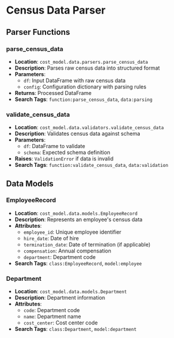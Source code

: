 # Census Data Parser

## Parser Functions

### parse_census_data
- **Location**: `cost_model.data.parsers.parse_census_data`
- **Description**: Parses raw census data into structured format
- **Parameters**:
  - `df`: Input DataFrame with raw census data
  - `config`: Configuration dictionary with parsing rules
- **Returns**: Processed DataFrame
- **Search Tags**: `function:parse_census_data`, `data:parsing`

### validate_census_data
- **Location**: `cost_model.data.validators.validate_census_data`
- **Description**: Validates census data against schema
- **Parameters**:
  - `df`: DataFrame to validate
  - `schema`: Expected schema definition
- **Raises**: `ValidationError` if data is invalid
- **Search Tags**: `function:validate_census_data`, `data:validation`

## Data Models

### EmployeeRecord
- **Location**: `cost_model.data.models.EmployeeRecord`
- **Description**: Represents an employee's census data
- **Attributes**:
  - `employee_id`: Unique employee identifier
  - `hire_date`: Date of hire
  - `termination_date`: Date of termination (if applicable)
  - `compensation`: Annual compensation
  - `department`: Department code
- **Search Tags**: `class:EmployeeRecord`, `model:employee`

### Department
- **Location**: `cost_model.data.models.Department`
- **Description**: Department information
- **Attributes**:
  - `code`: Department code
  - `name`: Department name
  - `cost_center`: Cost center code
- **Search Tags**: `class:Department`, `model:department`
